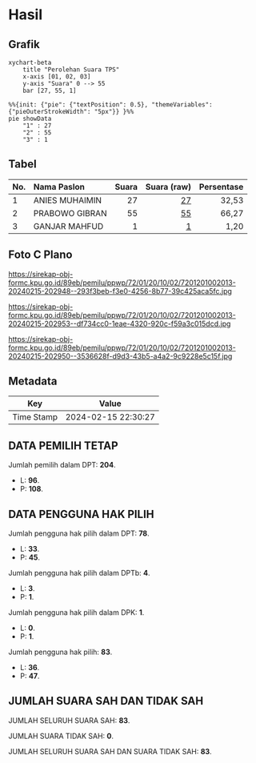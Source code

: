 # Hasil

## Grafik

```mermaid
xychart-beta
    title "Perolehan Suara TPS"
    x-axis [01, 02, 03]
    y-axis "Suara" 0 --> 55
    bar [27, 55, 1]
```

```mermaid
%%{init: {"pie": {"textPosition": 0.5}, "themeVariables": {"pieOuterStrokeWidth": "5px"}} }%%
pie showData
    "1" : 27
    "2" : 55
    "3" : 1
```

## Tabel

| No. | Nama Paslon    | Suara | Suara (raw) | Persentase |
|:--- |:-------------- | -----:| -----------:| ----------:|
| 1   | ANIES MUHAIMIN | 27    | [27][p-1]   | 32,53      |
| 2   | PRABOWO GIBRAN | 55    | [55][p-2]   | 66,27      |
| 3   | GANJAR MAHFUD  | 1     | [1][p-3]    | 1,20       |


[p-1]: https://github.com/gigit-pemilu/pemilu-2024-72-sulawesi-tengah/blob/main/pilpres/hitung-suara/sub/72-sulawesi-tengah/sub/01-banggai/sub/20-luwuk-selatan/sub/1002-simpong/sub/013-tps/sub/paslon-1.txt
[p-2]: https://github.com/gigit-pemilu/pemilu-2024-72-sulawesi-tengah/blob/main/pilpres/hitung-suara/sub/72-sulawesi-tengah/sub/01-banggai/sub/20-luwuk-selatan/sub/1002-simpong/sub/013-tps/sub/paslon-2.txt
[p-3]: https://github.com/gigit-pemilu/pemilu-2024-72-sulawesi-tengah/blob/main/pilpres/hitung-suara/sub/72-sulawesi-tengah/sub/01-banggai/sub/20-luwuk-selatan/sub/1002-simpong/sub/013-tps/sub/paslon-3.txt

## Foto C Plano

https://sirekap-obj-formc.kpu.go.id/89eb/pemilu/ppwp/72/01/20/10/02/7201201002013-20240215-202948--293f3beb-f3e0-4256-8b77-39c425aca5fc.jpg

https://sirekap-obj-formc.kpu.go.id/89eb/pemilu/ppwp/72/01/20/10/02/7201201002013-20240215-202953--df734cc0-1eae-4320-920c-f59a3c015dcd.jpg

https://sirekap-obj-formc.kpu.go.id/89eb/pemilu/ppwp/72/01/20/10/02/7201201002013-20240215-202950--3536628f-d9d3-43b5-a4a2-9c9228e5c15f.jpg


## Metadata

| Key        | Value               |
| ---------- | ------------------- |
| Time Stamp | 2024-02-15 22:30:27 |


## DATA PEMILIH TETAP

Jumlah pemilih dalam DPT: **204**.
 * L: **96**.
 * P: **108**.

## DATA PENGGUNA HAK PILIH

Jumlah pengguna hak pilih dalam DPT: **78**.
 * L: **33**.
 * P: **45**.

Jumlah pengguna hak pilih dalam DPTb: **4**.
 * L: **3**.
 * P: **1**.

Jumlah pengguna hak pilih dalam DPK: **1**.
 * L: **0**.
 * P: **1**.

Jumlah pengguna hak pilih: **83**.
 * L: **36**.
 * P: **47**.

## JUMLAH SUARA SAH DAN TIDAK SAH

JUMLAH SELURUH SUARA SAH: **83**.

JUMLAH SUARA TIDAK SAH: **0**.

JUMLAH SELURUH SUARA SAH DAN SUARA TIDAK SAH: **83**.


